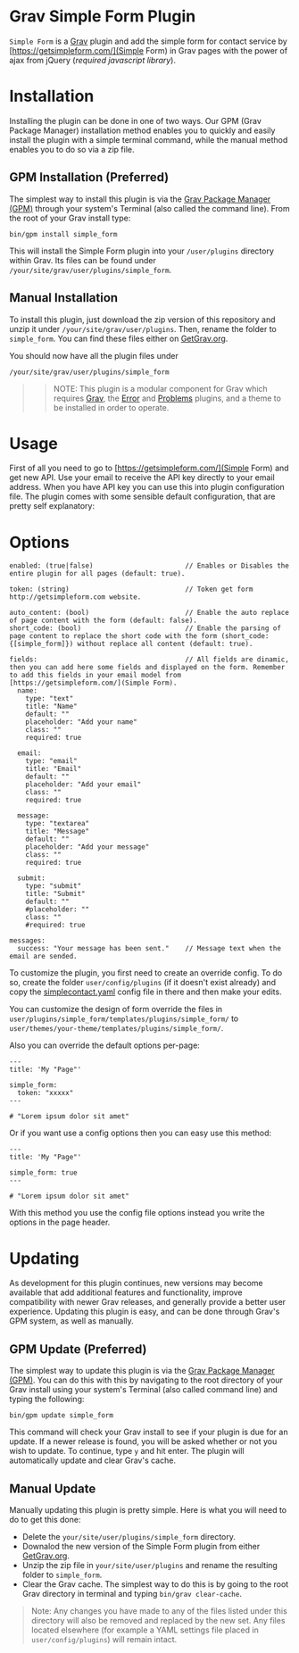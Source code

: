 # Grav Simple Form Plugin

`Simple Form` is a [Grav](http://github.com/getgrav/grav) plugin and add the simple form for contact service by [https://getsimpleform.com/](Simple Form) in Grav pages with the power of ajax from jQuery (_required javascript library_).

# Installation

Installing the plugin can be done in one of two ways. Our GPM (Grav Package Manager) installation method enables you to quickly and easily install the plugin with a simple terminal command, while the manual method enables you to do so via a zip file.

## GPM Installation (Preferred)

The simplest way to install this plugin is via the [Grav Package Manager (GPM)](http://learn.getgrav.org/advanced/grav-gpm) through your system's Terminal (also called the command line).  From the root of your Grav install type:

    bin/gpm install simple_form

This will install the Simple Form plugin into your `/user/plugins` directory within Grav. Its files can be found under `/your/site/grav/user/plugins/simple_form`.

## Manual Installation

To install this plugin, just download the zip version of this repository and unzip it under `/your/site/grav/user/plugins`. Then, rename the folder to `simple_form`. You can find these files either on [GetGrav.org](http://getgrav.org/downloads/plugins#extras).

You should now have all the plugin files under

    /your/site/grav/user/plugins/simple_form

>> NOTE: This plugin is a modular component for Grav which requires [Grav](http://github.com/getgrav/grav), the [Error](https://github.com/getgrav/grav-plugin-error) and [Problems](https://github.com/getgrav/grav-plugin-problems) plugins, and a theme to be installed in order to operate.

# Usage

First of all you need to go to [https://getsimpleform.com/](Simple Form) and get new API. Use your email to receive the API key directly to your email address. When you have API key you can use this into plugin configuration file. The plugin comes with some sensible default configuration, that are pretty self explanatory:

# Options

    enabled: (true|false)                       // Enables or Disables the entire plugin for all pages (default: true).

    token: (string)                             // Token get form http://getsimpleform.com website.

    auto_content: (bool)                        // Enable the auto replace of page content with the form (default: false).
    short_code: (bool)                          // Enable the parsing of page content to replace the short code with the form (short_code: {[simple_form]}) without replace all content (default: true).

    fields:                                     // All fields are dinamic, then you can add here some fields and displayed on the form. Remember to add this fields in your email model from [https://getsimpleform.com/](Simple Form).
      name:
        type: "text"
        title: "Name"
        default: ""
        placeholder: "Add your name"
        class: ""
        required: true

      email:
        type: "email"
        title: "Email"
        default: ""
        placeholder: "Add your email"
        class: ""
        required: true

      message:
        type: "textarea"
        title: "Message"
        default: ""
        placeholder: "Add your message"
        class: ""
        required: true

      submit:
        type: "submit"
        title: "Submit"
        default: ""
        #placeholder: ""
        class: ""
        #required: true

    messages:
      success: "Your message has been sent."    // Message text when the email are sended.

To customize the plugin, you first need to create an override config. To do so, create the folder `user/config/plugins` (if it doesn't exist already) and copy the [simplecontact.yaml](simplecontact.yaml) config file in there and then make your edits.

You can customize the design of form override the files in `user/plugins/simple_form/templates/plugins/simple_form/` to `user/themes/your-theme/templates/plugins/simple_form/`.

Also you can override the default options per-page:

    ---
    title: 'My "Page"'

    simple_form:
      token: "xxxxx"
    ---

    # "Lorem ipsum dolor sit amet"

Or if you want use a config options then you can easy use this method:

    ---
    title: 'My "Page"'

    simple_form: true
    ---

    # "Lorem ipsum dolor sit amet"

With this method you use the config file options instead you write the options in the page header.

# Updating

As development for this plugin continues, new versions may become available that add additional features and functionality, improve compatibility with newer Grav releases, and generally provide a better user experience. Updating this plugin is easy, and can be done through Grav's GPM system, as well as manually.

## GPM Update (Preferred)

The simplest way to update this plugin is via the [Grav Package Manager (GPM)](http://learn.getgrav.org/advanced/grav-gpm). You can do this with this by navigating to the root directory of your Grav install using your system's Terminal (also called command line) and typing the following:

    bin/gpm update simple_form

This command will check your Grav install to see if your plugin is due for an update. If a newer release is found, you will be asked whether or not you wish to update. To continue, type `y` and hit enter. The plugin will automatically update and clear Grav's cache.

## Manual Update

Manually updating this plugin is pretty simple. Here is what you will need to do to get this done:

* Delete the `your/site/user/plugins/simple_form` directory.
* Downalod the new version of the Simple Form plugin from either [GetGrav.org](http://getgrav.org/downloads/plugins#extras).
* Unzip the zip file in `your/site/user/plugins` and rename the resulting folder to `simple_form`.
* Clear the Grav cache. The simplest way to do this is by going to the root Grav directory in terminal and typing `bin/grav clear-cache`.

> Note: Any changes you have made to any of the files listed under this directory will also be removed and replaced by the new set. Any files located elsewhere (for example a YAML settings file placed in `user/config/plugins`) will remain intact.
